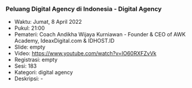 ### Peluang Digital Agency di Indonesia - Digital Agency

- Waktu: Jumat, 8 April 2022
- Pukul: 21:00
- Pemateri: Coach Andikha Wijaya Kurniawan - Founder & CEO of AWK Academy, IdeaxDigital.com & IDHOST.ID
- Slide: empty
- Video: https://www.youtube.com/watch?v=IO60RXFZvVk
- Registrasi: empty
- Sesi: 183
- Kategori: digital agency
- Deskripsi: -
